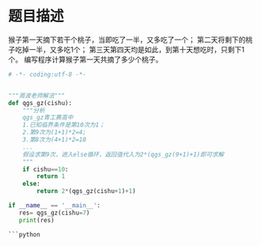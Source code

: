 # 题目描述


猴子第一天摘下若干个桃子，当即吃了一半，又多吃了一个；
第二天将剩下的桃子吃掉一半，又多吃1个；
第三天第四天均是如此，到第十天想吃时，只剩下1个。
编写程序计算猴子第一天共摘了多少个桃子。


```python
# -*- coding:utf-8 -*-


"""周波老师解法"""
def qgs_gz(cishu):
    """分析
    qgs_gz青工赛高中
    1.已知临界条件是第10次为1；
    2.第9次为(1+1)*2=4;
    3.第8次为(4+1)*2=10
    ...
    假设求第9次，进入else循环，返回值代入为2*(qgs_gz(9+1)+1)即可求解
    """
    if cishu==10:
        return 1
    else:
        return 2*(qgs_gz(cishu+1)+1)

if __name__ == '__main__':
   res= qgs_gz(cishu=7)
   print(res)

```python